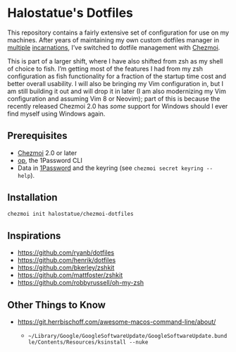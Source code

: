 # Halostatue's Dotfiles

This repository contains a fairly extensive set of configuration for use on
my machines. After years of maintaining my own custom dotfiles manager in
[multiple] [incarnations], I’ve switched to dotfile management with
[Chezmoi].

This is part of a larger shift, where I have also shifted from zsh as my
shell of choice to fish. I’m getting most of the features I had from my zsh
configuration as fish functionality for a fraction of the startup time cost
and better overall usability. I will also be bringing my Vim configuration
in, but I am still building it out and will drop it in later (I am also
modernizing my Vim configuration and assuming Vim 8 or Neovim); part of this
is because the recently released Chezmoi 2.0 has _some_ support for Windows
should I ever find myself using Windows again.

## Prerequisites

- [Chezmoi] 2.0 or later
- [op], the 1Password CLI
- Data in [1Password] and the keyring (see `chezmoi secret keyring --help`).

## Installation

```sh
chezmoi init halostatue/chezmoi-dotfiles
```

## Inspirations

- https://github.com/ryanb/dotfiles
- https://github.com/henrik/dotfiles
- https://github.com/bkerley/zshkit
- https://github.com/mattfoster/zshkit
- https://github.com/robbyrussell/oh-my-zsh

## Other Things to Know

- https://git.herrbischoff.com/awesome-macos-command-line/about/

  - `~/Library/Google/GoogleSoftwareUpdate/GoogleSoftwareUpdate.bundle/Contents/Resources/ksinstall --nuke`

[multiple]: https://github.com/halostatue/ryanb-dotfiles-fork
[incarnations]: https://github.com/halostatue/zsh-focused-dotfiles
[chezmoi]: https://chezmoi.io
[op]: https://support.1password.com/command-line/
[1password]: https://1password.com/
